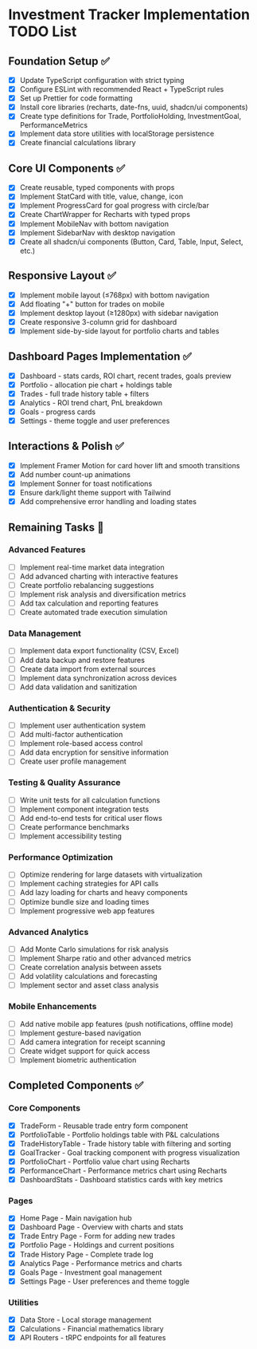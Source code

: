 # Investment Tracker Implementation TODO List

## Foundation Setup ✅
- [x] Update TypeScript configuration with strict typing
- [x] Configure ESLint with recommended React + TypeScript rules
- [x] Set up Prettier for code formatting
- [x] Install core libraries (recharts, date-fns, uuid, shadcn/ui components)
- [x] Create type definitions for Trade, PortfolioHolding, InvestmentGoal, PerformanceMetrics
- [x] Implement data store utilities with localStorage persistence
- [x] Create financial calculations library

## Core UI Components ✅
- [x] Create reusable, typed components with props
- [x] Implement StatCard with title, value, change, icon
- [x] Implement ProgressCard for goal progress with circle/bar
- [x] Create ChartWrapper for Recharts with typed props
- [x] Implement MobileNav with bottom navigation
- [x] Implement SidebarNav with desktop navigation
- [x] Create all shadcn/ui components (Button, Card, Table, Input, Select, etc.)

## Responsive Layout ✅
- [x] Implement mobile layout (≤768px) with bottom navigation
- [x] Add floating "+" button for trades on mobile
- [x] Implement desktop layout (≥1280px) with sidebar navigation
- [x] Create responsive 3-column grid for dashboard
- [x] Implement side-by-side layout for portfolio charts and tables

## Dashboard Pages Implementation ✅
- [x] Dashboard - stats cards, ROI chart, recent trades, goals preview
- [x] Portfolio - allocation pie chart + holdings table
- [x] Trades - full trade history table + filters
- [x] Analytics - ROI trend chart, PnL breakdown
- [x] Goals - progress cards
- [x] Settings - theme toggle and user preferences

## Interactions & Polish ✅
- [x] Implement Framer Motion for card hover lift and smooth transitions
- [x] Add number count-up animations
- [x] Implement Sonner for toast notifications
- [x] Ensure dark/light theme support with Tailwind
- [x] Add comprehensive error handling and loading states

## Remaining Tasks 🔄

### Advanced Features
- [ ] Implement real-time market data integration
- [ ] Add advanced charting with interactive features
- [ ] Create portfolio rebalancing suggestions
- [ ] Implement risk analysis and diversification metrics
- [ ] Add tax calculation and reporting features
- [ ] Create automated trade execution simulation

### Data Management
- [ ] Implement data export functionality (CSV, Excel)
- [ ] Add data backup and restore features
- [ ] Create data import from external sources
- [ ] Implement data synchronization across devices
- [ ] Add data validation and sanitization

### Authentication & Security
- [ ] Implement user authentication system
- [ ] Add multi-factor authentication
- [ ] Implement role-based access control
- [ ] Add data encryption for sensitive information
- [ ] Create user profile management

### Testing & Quality Assurance
- [ ] Write unit tests for all calculation functions
- [ ] Implement component integration tests
- [ ] Add end-to-end tests for critical user flows
- [ ] Create performance benchmarks
- [ ] Implement accessibility testing

### Performance Optimization
- [ ] Optimize rendering for large datasets with virtualization
- [ ] Implement caching strategies for API calls
- [ ] Add lazy loading for charts and heavy components
- [ ] Optimize bundle size and loading times
- [ ] Implement progressive web app features

### Advanced Analytics
- [ ] Add Monte Carlo simulations for risk analysis
- [ ] Implement Sharpe ratio and other advanced metrics
- [ ] Create correlation analysis between assets
- [ ] Add volatility calculations and forecasting
- [ ] Implement sector and asset class analysis

### Mobile Enhancements
- [ ] Add native mobile app features (push notifications, offline mode)
- [ ] Implement gesture-based navigation
- [ ] Add camera integration for receipt scanning
- [ ] Create widget support for quick access
- [ ] Implement biometric authentication

## Completed Components ✅

### Core Components
- [x] TradeForm - Reusable trade entry form component
- [x] PortfolioTable - Portfolio holdings table with P&L calculations
- [x] TradeHistoryTable - Trade history table with filtering and sorting
- [x] GoalTracker - Goal tracking component with progress visualization
- [x] PortfolioChart - Portfolio value chart using Recharts
- [x] PerformanceChart - Performance metrics chart using Recharts
- [x] DashboardStats - Dashboard statistics cards with key metrics

### Pages
- [x] Home Page - Main navigation hub
- [x] Dashboard Page - Overview with charts and stats
- [x] Trade Entry Page - Form for adding new trades
- [x] Portfolio Page - Holdings and current positions
- [x] Trade History Page - Complete trade log
- [x] Analytics Page - Performance metrics and charts
- [x] Goals Page - Investment goal management
- [x] Settings Page - User preferences and theme toggle

### Utilities
- [x] Data Store - Local storage management
- [x] Calculations - Financial mathematics library
- [x] API Routers - tRPC endpoints for all features
